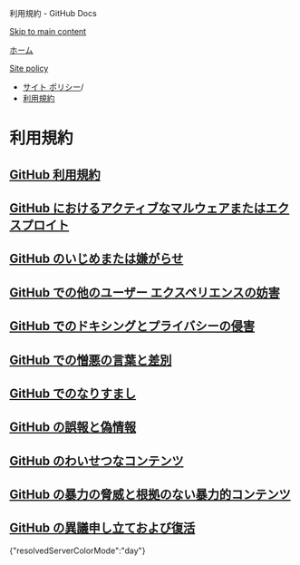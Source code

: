 利用規約 - GitHub Docs

[Skip to main content](#main-content)

[ホーム](/ja)

[Site policy](/ja/site-policy)

* [サイト ポリシー](/ja/site-policy)/
* [利用規約](/ja/site-policy/acceptable-use-policies)

利用規約
==========

[GitHub 利用規約](/ja/site-policy/acceptable-use-policies/github-acceptable-use-policies)
----------

[GitHub におけるアクティブなマルウェアまたはエクスプロイト](/ja/site-policy/acceptable-use-policies/github-active-malware-or-exploits)
----------

[GitHub のいじめまたは嫌がらせ](/ja/site-policy/acceptable-use-policies/github-bullying-and-harassment)
----------

[GitHub での他のユーザー エクスペリエンスの妨害](/ja/site-policy/acceptable-use-policies/github-disrupting-the-experience-of-other-users)
----------

[GitHub でのドキシングとプライバシーの侵害](/ja/site-policy/acceptable-use-policies/github-doxxing-and-invasion-of-privacy)
----------

[GitHub での憎悪の言葉と差別](/ja/site-policy/acceptable-use-policies/github-hate-speech-and-discrimination)
----------

[GitHub でのなりすまし](/ja/site-policy/acceptable-use-policies/github-impersonation)
----------

[GitHub の誤報と偽情報](/ja/site-policy/acceptable-use-policies/github-misinformation-and-disinformation)
----------

[GitHub のわいせつなコンテンツ](/ja/site-policy/acceptable-use-policies/github-sexually-obscene-content)
----------

[GitHub の暴力の脅威と根拠のない暴力的コンテンツ](/ja/site-policy/acceptable-use-policies/github-threats-of-violence-and-gratuitously-violent-content)
----------

[GitHub の異議申し立ておよび復活](/ja/site-policy/acceptable-use-policies/github-appeal-and-reinstatement)
----------

{"resolvedServerColorMode":"day"}
